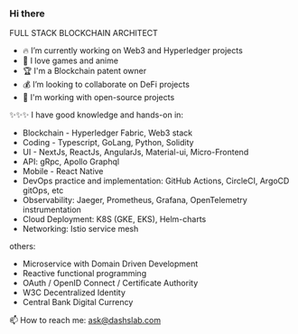 ### Hi there

FULL STACK BLOCKCHAIN ARCHITECT

- 🔥 I’m currently working on Web3 and Hyperledger projects
- 🤟 I love games and anime
- 🏆 I'm a Blockchain patent owner
- 💰 I’m looking to collaborate on DeFi projects
- 💬 I'm working with open-source projects

✨✨✨ I have good knowledge and hands-on in:
- Blockchain - Hyperledger Fabric, Web3 stack
- Coding - Typescript, GoLang, Python, Solidity
- UI - NextJs, ReactJs, AngularJs, Material-ui, Micro-Frontend
- API: gRpc, Apollo Graphql
- Mobile - React Native
- DevOps practice and implementation: GitHub Actions, CircleCI, ArgoCD gitOps, etc
- Observability: Jaeger, Prometheus, Grafana, OpenTelemetry instrumentation
- Cloud Deployment: K8S (GKE, EKS), Helm-charts
- Networking: Istio service mesh

others:
- Microservice with Domain Driven Development
- Reactive functional programming
- OAuth / OpenID Connect / Certificate Authority
- W3C Decentralized Identity
- Central Bank Digital Currency

📫 How to reach me: ask@dashslab.com
